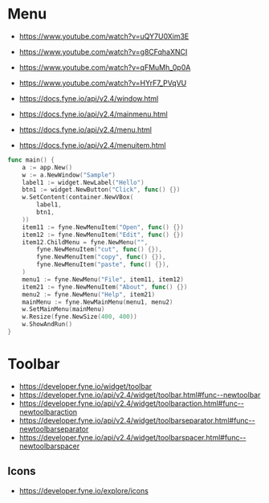 # Menu
- https://www.youtube.com/watch?v=uQY7U0Xim3E
- https://www.youtube.com/watch?v=g8CFqhaXNCI
- https://www.youtube.com/watch?v=qFMuMh_0p0A
- https://www.youtube.com/watch?v=HYrF7_PVqVU

- https://docs.fyne.io/api/v2.4/window.html
- https://docs.fyne.io/api/v2.4/mainmenu.html
- https://docs.fyne.io/api/v2.4/menu.html
- https://docs.fyne.io/api/v2.4/menuitem.html

```go
func main() {
 	a := app.New()
 	w := a.NewWindow("Sample")
 	label1 := widget.NewLabel("Hello")
 	btn1 := widget.NewButton("Click", func() {})
 	w.SetContent(container.NewVBox(
 		label1,
 		btn1,
 	))
 	item11 := fyne.NewMenuItem("Open", func() {})
 	item12 := fyne.NewMenuItem("Edit", func() {})
 	item12.ChildMenu = fyne.NewMenu("",
 		fyne.NewMenuItem("cut", func() {}),
 		fyne.NewMenuItem("copy", func() {}),
 		fyne.NewMenuItem("paste", func() {}),
 	)
 	menu1 := fyne.NewMenu("File", item11, item12)
 	item21 := fyne.NewMenuItem("About", func() {})
 	menu2 := fyne.NewMenu("Help", item21)
 	mainMenu := fyne.NewMainMenu(menu1, menu2)
 	w.SetMainMenu(mainMenu)
 	w.Resize(fyne.NewSize(400, 400))
 	w.ShowAndRun()
}
```
# Toolbar
- https://developer.fyne.io/widget/toolbar
- https://developer.fyne.io/api/v2.4/widget/toolbar.html#func--newtoolbar
- https://developer.fyne.io/api/v2.4/widget/toolbaraction.html#func--newtoolbaraction
- https://developer.fyne.io/api/v2.4/widget/toolbarseparator.html#func--newtoolbarseparator
- https://developer.fyne.io/api/v2.4/widget/toolbarspacer.html#func--newtoolbarspacer
## Icons
- https://developer.fyne.io/explore/icons
